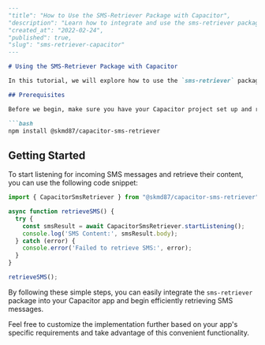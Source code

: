 ```markdown
---
"title": "How to Use the SMS-Retriever Package with Capacitor",
"description": "Learn how to integrate and use the sms-retriever package in your Capacitor app to retrieve SMS messages without the need for permissions. This tutorial will guide you through the process step by step.",
"created_at": "2022-02-24",
"published": true,
"slug": "sms-retriever-capacitor"
---

# Using the SMS-Retriever Package with Capacitor

In this tutorial, we will explore how to use the `sms-retriever` package in your Capacitor app to retrieve SMS messages efficiently and securely without the need for explicit permissions.

## Prerequisites

Before we begin, make sure you have your Capacitor project set up and ready to go. If you haven't installed the `sms-retriever` package yet, you can do so by running the following command:

```bash
npm install @skmd87/capacitor-sms-retriever
```

## Getting Started

To start listening for incoming SMS messages and retrieve their content, you can use the following code snippet:

```typescript
import { CapacitorSmsRetriever } from "@skmd87/capacitor-sms-retriever";

async function retrieveSMS() {
  try {
    const smsResult = await CapacitorSmsRetriever.startListening();
    console.log('SMS Content:', smsResult.body);
  } catch (error) {
    console.error('Failed to retrieve SMS:', error);
  }
}

retrieveSMS();
```

By following these simple steps, you can easily integrate the `sms-retriever` package into your Capacitor app and begin efficiently retrieving SMS messages.

Feel free to customize the implementation further based on your app's specific requirements and take advantage of this convenient functionality.
```
```